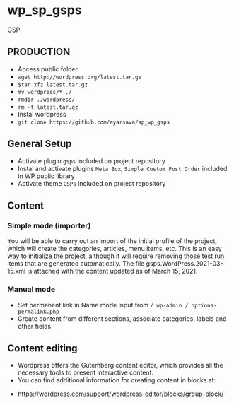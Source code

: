 # wp_sp_gsps
GSP

PRODUCTION
---------------

* Access public folder
* `wget http://wordpress.org/latest.tar.gz`
* `$tar xfz latest.tar.gz`
* `mv wordpress/* ./`
* `rmdir ./wordpress/`
* `rm -f latest.tar.gz`
* Instal wordpress
* `git clone https://github.com/ayarsava/sp_wp_gsps`


General Setup
---------------

* Activate plugin `gsps` included on project repository
* Instal and activate plugins `Meta Box`, `Simple Custom Post Order` included in WP public library
* Activate theme `GSPs` included on project repository


Content
---------------

### Simple mode (importer)

You will be able to carry out an import of the initial profile of the project, which will create the categories, articles, menu items, etc. This is an easy way to initialize the project, although it will require removing those test run items that are generated automatically.
The file gsps.WordPress.2021-03-15.xml is attached with the content updated as of March 15, 2021.

### Manual mode

* Set permanent link in Name mode input from `/ wp-admin / options-permalink.php`
* Create content from different sections, associate categories, labels and other fields.

Content editing
---------------

* Wordpress offers the Gutemberg content editor, which provides all the necessary tools to present interactive content.
* You can find additional information for creating content in blocks at:
- https://wordpress.com/support/wordpress-editor/blocks/group-block/ 

